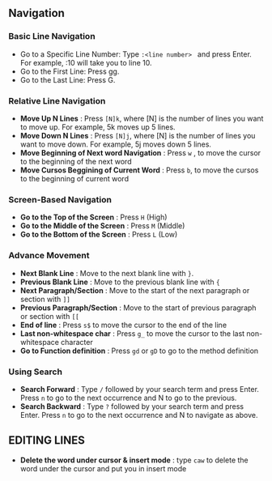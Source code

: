 

## Navigation 

### Basic Line Navigation
 - Go to a Specific Line Number: Type `:<line number> ` and press Enter. For example, :10 will take you to line 10.
 - Go to the First Line: Press gg.
 - Go to the Last Line: Press G.
### Relative Line Navigation
 - **Move Up N Lines** : Press  `[N]k`, where [N] is the number of lines you want to move up. For example, 5k moves up 5 lines.
 - **Move Down N Lines** : Press `[N]j`, where [N] is the number of lines you want to move down. For example, 5j moves down 5 lines.
 - **Move Beginning of Next word Navigation** : Press `w` , to move the cursor to the beginning of the next word
 - **Move Cursos Beggining of Current Word** : Press `b`, to move the cursos to the beginning of current word
### Screen-Based Navigation 
 - **Go to the Top of the Screen** : Press `H` (High)
 - **Go to the Middle of the Screen** : Press `M` (Middle)
 - **Go to the Bottom of the Screen** : Press `L` (Low)
### Advance Movement 
 - **Next Blank Line** : Move to the next blank line with `}`.
 - **Previous Blank Line** : Move to the previous blank line with `{` 
 - **Next Paragraph/Section** : Move to the start of the next paragraph or section with `]]` 
 - **Previous Paragraph/Section** : Move to the start of previous paragraph or section with `[[`   
 - **End of line** : Press `s$` to move the cursor to the end of the line 
 - **Last non-whitespace char** : Press `g_` to move the cursor to the last non-whitespace character
 - **Go to Function definition** : Press `gd` or `gD` to go to the method definition 
 
### Using Search
 - **Search Forward** : Type `/` followed by your search term and press Enter. Press `n` to go to the next occurrence and N to go to the previous.
 - **Search Backward** : Type `?` followed by your search term and press Enter.  Press `n` to go to the next occurrence and N to navigate as above.

## EDITING LINES
 - **Delete the word under cursor & insert mode** : type `caw` to delete the word under the cursor and put you in insert mode 
 
